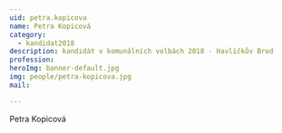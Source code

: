```yaml
---
uid: petra.kopicova
name: Petra Kopicová
category:
  - kandidat2018
description: kandidát v komunálních volbách 2018 - Havlíčkův Brod
profession:
heroImg: banner-default.jpg
img: people/petra-kopicova.jpg
mail:

---
```


Petra Kopicová
